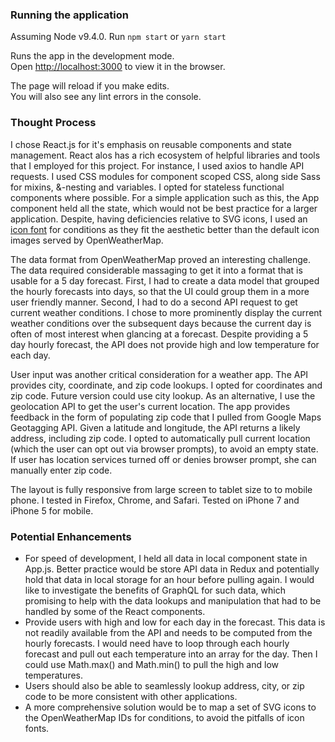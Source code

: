 
### Running the application
Assuming Node v9.4.0. Run `npm start` or `yarn start`

Runs the app in the development mode.<br>
Open [http://localhost:3000](http://localhost:3000) to view it in the browser.

The page will reload if you make edits.<br>
You will also see any lint errors in the console.


### Thought Process
I chose React.js for it's emphasis on reusable components and state management. React alos has a rich ecosystem of helpful libraries and tools that I employed for this project. For instance, I used axios to handle API requests. I used CSS modules for component scoped CSS, along side Sass for mixins, &-nesting and variables. I opted for stateless functional components where possible. For a simple application such as this, the App component held all the state, which would not be best practice for a larger application. Despite, having deficiencies relative to SVG icons, I used an [icon font](https://websygen.github.io/owfont/) for conditions as they fit the aesthetic better than the default icon images served by OpenWeatherMap.  

The data format from OpenWeatherMap proved an interesting challenge. The data required considerable massaging to get it into a format that is usable for a 5 day forecast. First, I had to create a data model that grouped the hourly forecasts into days, so that the UI could group them in a more user friendly manner. Second, I had to do a second API request to get current weather conditions. I chose to more prominently display the current weather conditions over the subsequent days because the current day is often of most interest when glancing at a forecast. Despite providing a 5 day hourly forecast, the API does not provide high and low temperature for each day.

User input was another critical consideration for a weather app. The API provides city, coordinate, and zip code lookups. I opted for coordinates and zip code.  Future version could use city lookup. As an alternative, I use the geolocation API to get the user's current location. The app provides feedback in the form of populating zip code that I pulled from Google Maps Geotagging API. Given a latitude and longitude, the API returns a likely address, including zip code. I opted to automatically pull current location (which the user can opt out via browser prompts), to avoid an empty state. If user has location services turned off or denies browser prompt, she can manually enter zip code.

The layout is fully responsive from large screen to tablet size to to mobile phone. I tested in Firefox, Chrome, and Safari. Tested on iPhone 7 and iPhone 5 for mobile.

### Potential Enhancements
* For speed of development, I held all data in local component state in App.js. Better practice would be store API data in Redux and potentially hold that data in local storage for an hour before pulling again. I would like to investigate the benefits of GraphQL for such data, which promising to help with the data lookups and manipulation that had to be handled by some of the React components. 
* Provide users with high and low for each day in the forecast. This data is not readily available from the API and needs to be computed from the hourly forecasts. I would need have to loop through each hourly forecast and pull out each temperature into an array for the day. Then I could use Math.max() and Math.min() to pull the high and low temperatures.
* Users should also be able to seamlessly lookup address, city, or zip code to be more consistent with other applications. 
* A more comprehensive solution would be to map a set of SVG icons to the OpenWeatherMap IDs for conditions, to avoid the pitfalls of icon fonts. 